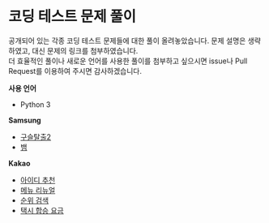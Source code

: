 # 코딩 테스트 문제 풀이
공개되어 있는 각종 코딩 테스트 문제들에 대한 풀이 올려놓았습니다. 문제 설명은 생략하였고, 대신 문제의 링크를 첨부하였습니다.  
더 효율적인 풀이나 새로운 언어를 사용한 풀이를 첨부하고 싶으시면 issue나 Pull Request를 이용하여 주시면 감사하겠습니다.

**사용 언어**
- Python 3

**Samsung**
- [구슬탈출2](/samsung/BeadEscape2/)
- [뱀](/samsung/Snake/)

**Kakao**
- [아이디 추천](/kakao/IdRecommendation/)
- [메뉴 리뉴얼](/kakao/MenuRenewal/)
- [순위 검색](/kakao/RankSearch/)
- [택시 합승 요금](/kakao/TaxiFare/)
